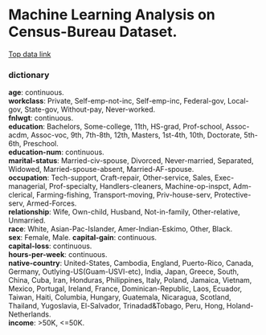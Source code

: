 # Machine Learning Analysis on Census-Bureau Dataset.

[Top data link](https://archive.ics.uci.edu/ml/datasets/census+income)

### dictionary

__age__: continuous.    
__workclass__: Private, Self-emp-not-inc, Self-emp-inc, Federal-gov, Local-gov, State-gov, Without-pay, Never-worked.   
__fnlwgt__: continuous.   
__education__: Bachelors, Some-college, 11th, HS-grad, Prof-school, Assoc-acdm, Assoc-voc, 9th, 7th-8th, 12th, Masters, 1st-4th, 10th, Doctorate, 5th-6th, Preschool.   
__education-num__: continuous.    
__marital-status__: Married-civ-spouse, Divorced, Never-married, Separated, Widowed, Married-spouse-absent, Married-AF-spouse.    
__occupation__: Tech-support, Craft-repair, Other-service, Sales, Exec-managerial, Prof-specialty, Handlers-cleaners, Machine-op-inspct, Adm-clerical, Farming-fishing, Transport-moving, Priv-house-serv, Protective-serv, Armed-Forces.   
__relationship__: Wife, Own-child, Husband, Not-in-family, Other-relative, Unmarried.   
__race__: White, Asian-Pac-Islander, Amer-Indian-Eskimo, Other, Black.    
__sex__: Female, Male.
__capital-gain__: continuous.   
__capital-loss__: continuous.   
__hours-per-week__: continuous.   
__native-country__: United-States, Cambodia, England, Puerto-Rico, Canada, Germany, Outlying-US(Guam-USVI-etc), India, Japan, Greece, South, China, Cuba, Iran, Honduras, Philippines, Italy, Poland, Jamaica, Vietnam, Mexico, Portugal, Ireland, France, Dominican-Republic, Laos, Ecuador, Taiwan, Haiti, Columbia, Hungary, Guatemala, Nicaragua, Scotland, Thailand, Yugoslavia, El-Salvador, Trinadad&Tobago, Peru, Hong, Holand-Netherlands.   
__income__: >50K, <=50K.

